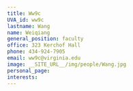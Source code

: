 ```yaml
---
title: Ww9c
UVA_id: ww9c
lastname: Wang
name: Weiqiang
general_position: faculty
office: 323 Kerchof Hall
phone: 434-924-7905
email: ww9c@virginia.edu
image: __SITE_URL__/img/people/Wang.jpg
personal_page: 
interests: 
---
```


